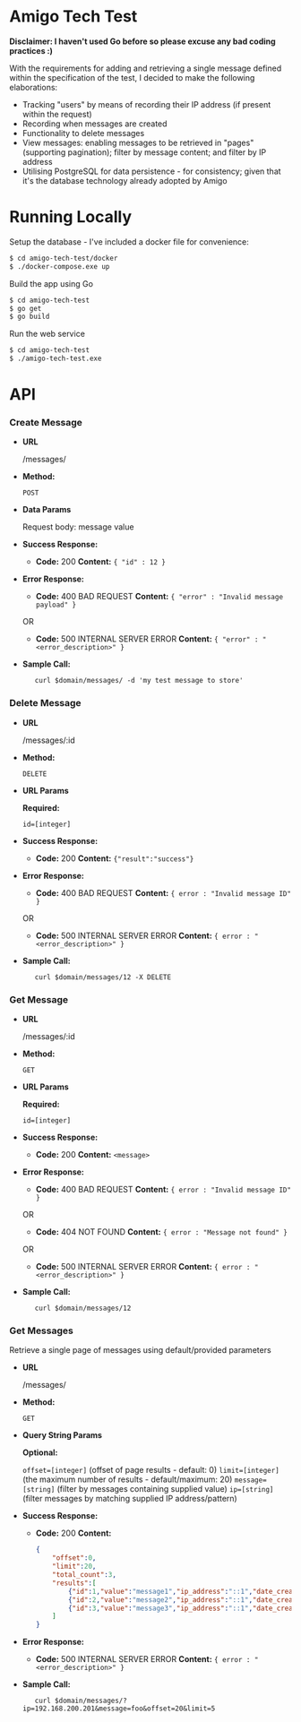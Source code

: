 # Amigo Tech Test

**Disclaimer: I haven't used Go before so please excuse any bad coding practices :)**

With the requirements for adding and retrieving a single message defined within the specification of the test, I decided to make the following elaborations:

  - Tracking "users" by means of recording their IP address (if present within the request)
  - Recording when messages are created
  - Functionality to delete messages
  - View messages: enabling messages to be retrieved in "pages" (supporting pagination); filter by message content; and filter by IP address
  - Utilising PostgreSQL for data persistence - for consistency; given that it's the database technology already adopted by Amigo

# Running Locally

Setup the database - I've included a docker file for convenience:
``` sh
$ cd amigo-tech-test/docker
$ ./docker-compose.exe up
```
  
Build the app using Go
``` sh
$ cd amigo-tech-test
$ go get
$ go build
```

Run the web service
``` sh
$ cd amigo-tech-test
$ ./amigo-tech-test.exe
```
  
# API
### **Create Message**

* **URL**

  /messages/

* **Method:**

  `POST`

* **Data Params**

  Request body: message value

* **Success Response:**

  * **Code:** 200
    **Content:** `{ "id" : 12 }`
 
* **Error Response:**

  * **Code:** 400 BAD REQUEST
    **Content:** `{ "error" : "Invalid message payload" }`

  OR

  * **Code:** 500 INTERNAL SERVER ERROR
    **Content:** `{ "error" : "<error_description>" }`

* **Sample Call:**

  ```
     curl $domain/messages/ -d 'my test message to store'
  ```
### **Delete Message**

* **URL**

  /messages/:id

* **Method:**

  `DELETE`

*  **URL Params**

   **Required:**
 
   `id=[integer]`

* **Success Response:**

  * **Code:** 200
    **Content:** `{"result":"success"}`
 
* **Error Response:**

  * **Code:** 400 BAD REQUEST
    **Content:** `{ error : "Invalid message ID" }`

  OR

  * **Code:** 500 INTERNAL SERVER ERROR
    **Content:** `{ error : "<error_description>" }`

* **Sample Call:**

  ```
     curl $domain/messages/12 -X DELETE
  ```
### **Get Message**

* **URL**

  /messages/:id

* **Method:**

  `GET`

*  **URL Params**

   **Required:**
 
   `id=[integer]`

* **Success Response:**

  * **Code:** 200
    **Content:** `<message>`
 
* **Error Response:**

  * **Code:** 400 BAD REQUEST
    **Content:** `{ error : "Invalid message ID" }`

  OR
  
  * **Code:** 404 NOT FOUND
    **Content:** `{ error : "Message not found" }`
 
  OR

  * **Code:** 500 INTERNAL SERVER ERROR
    **Content:** `{ error : "<error_description>" }`

* **Sample Call:**

  ```
     curl $domain/messages/12
  ```

### **Get Messages**

Retrieve a single page of messages using default/provided parameters

* **URL**

  /messages/

* **Method:**

  `GET`

*  **Query String Params**

   **Optional:**
 
   `offset=[integer]`  (offset of page results - default: 0)
   `limit=[integer]` (the maximum number of results - default/maximum: 20)
   `message=[string]` (filter by messages containing supplied value)
   `ip=[string]` (filter messages by matching supplied IP address/pattern)
    
* **Success Response:**

  * **Code:** 200
    **Content:** 
    ``` json
    {
        "offset":0,
        "limit":20,
        "total_count":3,
        "results":[
            {"id":1,"value":"message1","ip_address":"::1","date_created":"2017-06-25T14:11:57.663843Z"},
            {"id":2,"value":"message2","ip_address":"::1","date_created":"2017-06-25T14:22:12.296925Z"},
            {"id":3,"value":"message3","ip_address":"::1","date_created":"2017-06-25T14:30:51.457346Z"}
        ]
    }
    ```
 
* **Error Response:**

  * **Code:** 500 INTERNAL SERVER ERROR
    **Content:** `{ error : "<error_description>" }`

* **Sample Call:**

  ```
     curl $domain/messages/?ip=192.168.200.201&message=foo&offset=20&limit=5
  ```
